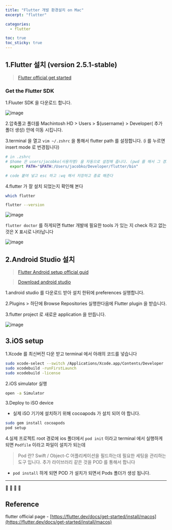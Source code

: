 ```yaml
---
title: "Flutter 개발 환경설치 on Mac"
excerpt: "flutter"

categories:
  - flutter

toc: true
toc_sticky: true
---
```


## 1.Flutter 설치 (version 2.5.1-stable)

> [Flutter official get started](https://flutter.dev/docs/get-started/install/macos)

### Get the Flutter SDK

1.Fluuter SDK 을 다운로드 합니다.

![image](https://user-images.githubusercontent.com/28912774/134798064-6e201dfd-cce2-4095-8b60-8a66c4e8bbd4.png)

2.압축풀고 폴더를 Machintosh HD > Users > ${username} > Developer( 추가 폴더 생성) 안에 이동 시킵니다.

3.terminal 을 열고 `vim ~/.zshrc` 을 통해서 flutter path 를 설정합니다. (i 를 누르면 insert mode 로 번경됩니다)

```bash
# in .zshrc
# $home 은 users/jacobko(사용자명) 을 자동으로 설정해 줍니다. (pwd 를 해서 그 경로를 복사해 넣습니다)
  export PATH="$PATH:/Users/jacobko/Developer/flutter/bin"

# code 붙여 넣고 esc 하고 :wq 해서 저장하고 종료 해준다
```

4.flutter 가 잘 설치 되었는지 확인해 본다

```bash
which flutter

flutter --version
```

![image](https://user-images.githubusercontent.com/28912774/134798731-a886afee-3e75-4f86-b01a-8361b24a5c9a.png)

`flutter doctor` 를 하게되면 flutter 개발에 필요한 tools 가 있는 지 check 하고 없는것은 X 표시로 나타납니다

![image](https://user-images.githubusercontent.com/28912774/134800292-c1822af1-8119-4a2a-9984-1dd49f0afa97.png)

## 2.Android Studio 설치

> [Flutter Android setup official guid](https://flutter.dev/docs/get-started/install/macos#android-setup)

> [Download android studio](https://developer.android.com/studio)

1.android studio 를 다운로드 받아 설치 한뒤에 preferences 실행합니다.

2.Plugins > 하단에 Browse Repositories 실행한다음에 Flutter plugin 을 받습니다.

3.flutter project 로 새로운 application 을 만듭니다.

![image](https://user-images.githubusercontent.com/28912774/134801087-1c2c3b7c-1077-479c-9ec5-20a1c16262ee.png)

## 3.iOS setup

1.Xcode 를 최신버전 다운 받고 terminal 에서 아래의 코드를 넣습니다

```bash
sudo xcode-select --switch /Applications/Xcode.app/Contents/Developer
sudo xcodebuild -runFirstLaunch
sudo xcodebuild -license

```

2.iOS simulator 실행

```bash
open -a Simulator
```

3.Deploy to iSO device

- 실제 iSO 기기에 설치하기 위해 cocoapods 가 설치 되어 야 합니다.

```bash
sudo gem install cocoapods
pod setup
```

4.실제 프로젝트 root 경로에 ios 폴더에서 `pod init` 이라고 terminal 에서 실행하게 되면 `Podfile` 이라고 파일이 설치가 되는데

> Pod 란? Swift / Object-C 어플리케이션을 필드하는데 필요한 세팅을 관리하는 도구 입니다. 추가 라이브러리 같은 것을 POD 를 통해서 합니다

- `pod install` 하게 되면 POD 가 설치가 되면서 Pods 폴더가 생성 됩니다.

---

🔶 🔷 📌 🔑

## Reference

flutter official page - [https://flutter.dev/docs/get-started/install/macos](https://flutter.dev/docs/get-started/install/macos)

